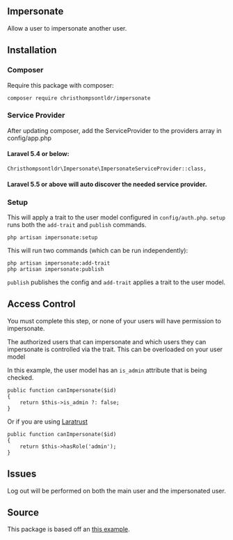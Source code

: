 ## Impersonate

Allow a user to impersonate another user.

## Installation

### Composer

Require this package with composer:

```
composer require christhompsontldr/impersonate
```

### Service Provider

After updating composer, add the ServiceProvider to the providers array in config/app.php

#### Laravel 5.4 or below:

```
Christhompsontldr\Impersonate\ImpersonateServiceProvider::class,
```

#### Laravel 5.5 or above will auto discover the needed service provider.

### Setup

This will apply a trait to the user model configured in `config/auth.php`.  `setup` runs both the `add-trait` and `publish` commands.

```
php artisan impersonate:setup
```

This will run two commands (which can be run independently):
```
php artisan impersonate:add-trait
php artisan impersonate:publish
```

`publish` publishes the config and `add-trait` applies a trait to the user model.

## Access Control

You must complete this step, or none of your users will have permission to impersonate.

The authorized users that can impersonate and which users they can impersonate is controlled via the trait.  This can be overloaded on your user model

In this example, the user model has an `is_admin` attribute that is being checked.

```
public function canImpersonate($id)
{
    return $this->is_admin ?: false;
}
```

Or if you are using [Laratrust](https://github.com/santigarcor/laratrust)

```
public function canImpersonate($id)
{
    return $this->hasRole('admin');
}
```


## Issues

Log out will be performed on both the main user and the impersonated user.

## Source

This package is based off an [this example](http://blog.mauriziobonani.com/easily-impersonate-any-user-in-a-laravel-application/).